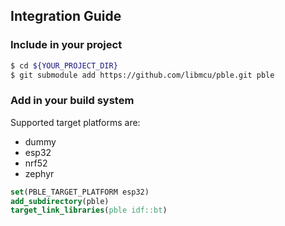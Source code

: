 ## Integration Guide

### Include in your project

```bash
$ cd ${YOUR_PROJECT_DIR}
$ git submodule add https://github.com/libmcu/pble.git pble
```

### Add in your build system

Supported target platforms are:

- dummy
- esp32
- nrf52
- zephyr

```cmake
set(PBLE_TARGET_PLATFORM esp32)
add_subdirectory(pble)
target_link_libraries(pble idf::bt)
```
